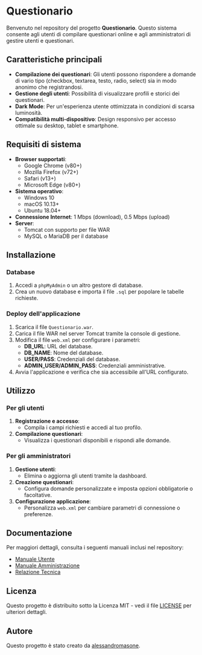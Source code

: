 # Questionario

Benvenuto nel repository del progetto **Questionario**. Questo sistema consente agli utenti di compilare questionari online e agli amministratori di gestire utenti e questionari. 


## Caratteristiche principali
- **Compilazione dei questionari**: Gli utenti possono rispondere a domande di vario tipo (checkbox, textarea, testo, radio, select) sia in modo anonimo che registrandosi.
- **Gestione degli utenti**: Possibilità di visualizzare profili e storici dei questionari.
- **Dark Mode**: Per un'esperienza utente ottimizzata in condizioni di scarsa luminosità.
- **Compatibilità multi-dispositivo**: Design responsivo per accesso ottimale su desktop, tablet e smartphone.

## Requisiti di sistema
- **Browser supportati**:
  - Google Chrome (v80+)
  - Mozilla Firefox (v72+)
  - Safari (v13+)
  - Microsoft Edge (v80+)
- **Sistema operativo**:
  - Windows 10
  - macOS 10.13+
  - Ubuntu 18.04+
- **Connessione Internet**: 1 Mbps (download), 0.5 Mbps (upload)
- **Server**:
  - Tomcat con supporto per file WAR
  - MySQL o MariaDB per il database

## Installazione
### Database
1. Accedi a `phpMyAdmin` o un altro gestore di database.
2. Crea un nuovo database e importa il file `.sql` per popolare le tabelle richieste.

### Deploy dell'applicazione
1. Scarica il file `Questionario.war`.
2. Carica il file WAR nel server Tomcat tramite la console di gestione.
3. Modifica il file `web.xml` per configurare i parametri:
   - **DB_URL**: URL del database.
   - **DB_NAME**: Nome del database.
   - **USER/PASS**: Credenziali del database.
   - **ADMIN_USER/ADMIN_PASS**: Credenziali amministrative.
4. Avvia l'applicazione e verifica che sia accessibile all'URL configurato.

## Utilizzo
### Per gli utenti
1. **Registrazione e accesso**:
   - Compila i campi richiesti e accedi al tuo profilo.
2. **Compilazione questionari**:
   - Visualizza i questionari disponibili e rispondi alle domande.

### Per gli amministratori
1. **Gestione utenti**:
   - Elimina o aggiorna gli utenti tramite la dashboard.
2. **Creazione questionari**:
   - Configura domande personalizzate e imposta opzioni obbligatorie o facoltative.
3. **Configurazione applicazione**:
   - Personalizza `web.xml` per cambiare parametri di connessione o preferenze.

## Documentazione
Per maggiori dettagli, consulta i seguenti manuali inclusi nel repository:
- [Manuale Utente](./Manuale%20utente%20Questionario.pdf)
- [Manuale Amministrazione](./Manuale%20amministrazione%20Questionario.pdf)
- [Relazione Tecnica](./Relazione.pdf)

## Licenza

Questo progetto è distribuito sotto la Licenza MIT - vedi il file [LICENSE](LICENSE) per ulteriori dettagli.


## Autore

Questo progetto è stato creato da [alessandromasone](https://github.com/alessandromasone).